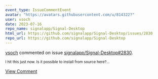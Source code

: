 ```yaml
---
event_type: IssueCommentEvent
avatar: "https://avatars.githubusercontent.com/u/814322?"
user: vsoch
date: 2023-07-16
repo_name: signalapp/Signal-Desktop
html_url: https://github.com/signalapp/Signal-Desktop/issues/2830
repo_url: https://github.com/signalapp/Signal-Desktop
---
```


<a href='https://github.com/vsoch' target='_blank'>vsoch</a> commented on issue <a href='https://github.com/signalapp/Signal-Desktop/issues/2830' target='_blank'>signalapp/Signal-Desktop#2830</a>.

<small>I hit this just now. Is it possible to install from source here?...</small>

<a href='https://github.com/signalapp/Signal-Desktop/issues/2830' target='_blank'>View Comment</a>